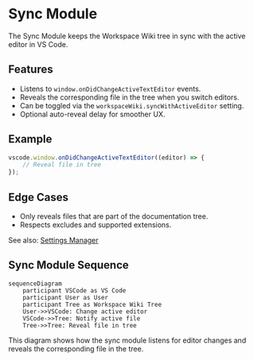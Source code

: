 # Sync Module

The Sync Module keeps the Workspace Wiki tree in sync with the active editor in VS Code.

## Features

- Listens to `window.onDidChangeActiveTextEditor` events.
- Reveals the corresponding file in the tree when you switch editors.
- Can be toggled via the `workspaceWiki.syncWithActiveEditor` setting.
- Optional auto-reveal delay for smoother UX.

## Example

```ts
vscode.window.onDidChangeActiveTextEditor((editor) => {
	// Reveal file in tree
});
```

## Edge Cases

- Only reveals files that are part of the documentation tree.
- Respects excludes and supported extensions.

See also: [Settings Manager](./settings.md)

## Sync Module Sequence

```mermaid
sequenceDiagram
	participant VSCode as VS Code
	participant User as User
	participant Tree as Workspace Wiki Tree
	User->>VSCode: Change active editor
	VSCode->>Tree: Notify active file
	Tree->>Tree: Reveal file in tree
```

This diagram shows how the sync module listens for editor changes and reveals the corresponding file in the tree.
